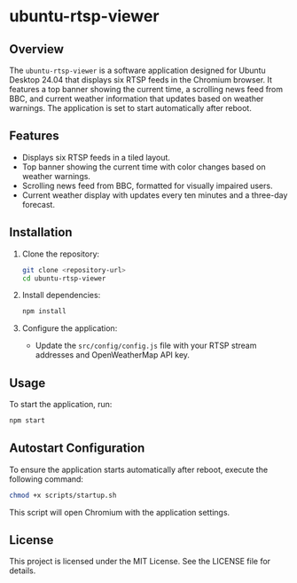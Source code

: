 # ubuntu-rtsp-viewer

## Overview
The `ubuntu-rtsp-viewer` is a software application designed for Ubuntu Desktop 24.04 that displays six RTSP feeds in the Chromium browser. It features a top banner showing the current time, a scrolling news feed from BBC, and current weather information that updates based on weather warnings. The application is set to start automatically after reboot.

## Features
- Displays six RTSP feeds in a tiled layout.
- Top banner showing the current time with color changes based on weather warnings.
- Scrolling news feed from BBC, formatted for visually impaired users.
- Current weather display with updates every ten minutes and a three-day forecast.

## Installation
1. Clone the repository:
   ```bash
   git clone <repository-url>
   cd ubuntu-rtsp-viewer
   ```

2. Install dependencies:
   ```bash
   npm install
   ```

3. Configure the application:
   - Update the `src/config/config.js` file with your RTSP stream addresses and OpenWeatherMap API key.

## Usage
To start the application, run:
```bash
npm start
```

## Autostart Configuration
To ensure the application starts automatically after reboot, execute the following command:
```bash
chmod +x scripts/startup.sh
```
This script will open Chromium with the application settings.

## License
This project is licensed under the MIT License. See the LICENSE file for details.